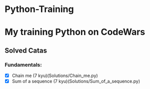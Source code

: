 # Python-Training
# My training Python on CodeWars

## Solved Catas
### Fundamentals:

- [x] Chain me (7 kyu)(Solutions/Chain_me.py)
- [x] Sum of a sequence (7 kyu)(Solutions/Sum_of_a_sequence.py)
